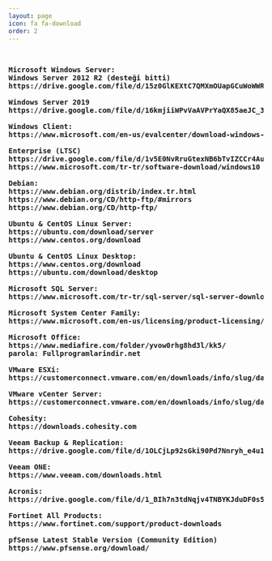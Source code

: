 ```yaml
---
layout: page
icon: fa fa-download
order: 2
---
```


<!-- wp:preformatted -->

<pre class="wp-block-preformatted"><strong>

Microsoft Windows Server:  
Windows Server 2012 R2 (desteği bitti)  
https://drive.google.com/file/d/15z0GlKEXtC7QMXmOUapGCuWoWWRytJVX/view  

Windows Server 2019  
https://drive.google.com/file/d/16kmjiiWPvVaAVPrYaQX85aeJC_3N4J1V/view  

Windows Client:  
https://www.microsoft.com/en-us/evalcenter/download-windows-10-enterprise  

Enterprise (LTSC)  
https://drive.google.com/file/d/1v5E0NvRruGtexNB6bTvIZCCr4AuCcUxF/view (LTSC)  
https://www.microsoft.com/tr-tr/software-download/windows10 (NORMAL)  

Debian:  
https://www.debian.org/distrib/index.tr.html  
https://www.debian.org/CD/http-ftp/#mirrors  
https://www.debian.org/CD/http-ftp/  

Ubuntu & CentOS Linux Server:  
https://ubuntu.com/download/server  
https://www.centos.org/download  

Ubuntu & CentOS Linux Desktop:  
https://www.centos.org/download  
https://ubuntu.com/download/desktop  

Microsoft SQL Server:  
https://www.microsoft.com/tr-tr/sql-server/sql-server-downloads  

Microsoft System Center Family:  
https://www.microsoft.com/en-us/licensing/product-licensing/system-center  

Microsoft Office:  
https://www.mediafire.com/folder/yvow0rhg8hd3l/kk5/  
parola: Fullprogramlarindir.net  

VMware ESXi:  
https://customerconnect.vmware.com/en/downloads/info/slug/datacenter_cloud_infrastructure/vmware_vsphere/7_0  

VMware vCenter Server:  
https://customerconnect.vmware.com/en/downloads/info/slug/datacenter_cloud_infrastructure/vmware_vsphere/7_0  

Cohesity:  
https://downloads.cohesity.com  

Veeam Backup & Replication:  
https://drive.google.com/file/d/1OLCjLp92sGki90Pd7Nnryh_e4u1KPQj3/view  

Veeam ONE:  
https://www.veeam.com/downloads.html  

Acronis:  
https://drive.google.com/file/d/1_BIh7n3tdNqjv4TNBYKJduDF0s5jGUzP/view  

Fortinet All Products:  
https://www.fortinet.com/support/product-downloads  

pfSense Latest Stable Version (Community Edition)  
https://www.pfsense.org/download/  

</pre>

<!-- /wp:preformatted -->